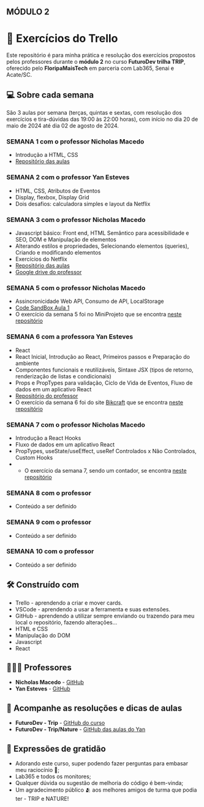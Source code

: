 ## MÓDULO 2

# 🚦 Exercícios do Trello

Este repositório é para minha prática e resolução dos exercícios propostos pelos professores durante o **módulo 2** no curso **FuturoDev trilha TRIP**, oferecido pelo **FloripaMaisTech** em parceria com Lab365, Senai e Acate/SC.

## 💻 Sobre cada semana

São 3 aulas por semana (terças, quintas e sextas, com resolução dos exercícios e tira-dúvidas das 19:00 às 22:00 horas), com início no dia 20 de maio de 2024 até dia 02 de agosto de 2024.

### SEMANA 1 **com o professor Nicholas Macedo**
  - Introdução a HTML, CSS        
  - [Repositório das aulas](https://github.com/FuturoDEV-Trip/M2S01)

### SEMANA 2 **com o professor Yan Esteves**
  - HTML, CSS, Atributos de Eventos
  - Display, flexbox, Display Grid
  - Dois desafios: calculadora simples e layout da Netflix

### SEMANA 3 **com o professor Nicholas Macedo**
  - Javascript básico: Front end, HTML Semântico para acessibilidade e SEO, DOM e Manipulação de elementos
  - Alterando estilos e propriedades, Selecionando elementos (queries), Criando e modificando elementos
  - Exercícios do Netflix
  - [Repositório das aulas](https://github.com/FuturoDEV-Trip/M2S03)
  - [Google drive do professor](https://drive.google.com/drive/folders/1Jc7Ly2QPKqCefpoqw5PdalY12kEExJ71)

### SEMANA 5 **com o professor Nicholas Macedo**
  - Assincronicidade Web API, Consumo de API, LocalStorage
  - [Code SandBox Aula 1](https://codesandbox.io/p/devbox/r2wp4z?migrateFrom=dmcxk2&layout=%257B%2522sidebarPanel%2522%253A%2522EXPLORER%2522%252C%2522rootPanelGroup%2522%253A%257B%2522direction%2522%253A%2522horizontal%2522%252C%2522contentType%2522%253A%2522UNKNOWN%2522%252C%2522type%2522%253A%2522PANEL_GROUP%2522%252C%2522id%2522%253A%2522ROOT_LAYOUT%2522%252C%2522panels%2522%253A%255B%257B%2522type%2522%253A%2522PANEL_GROUP%2522%252C%2522contentType%2522%253A%2522UNKNOWN%2522%252C%2522direction%2522%253A%2522vertical%2522%257D%255D%257D%257D)
  - O exercício da semana 5 foi no MiniProjeto que se encontra [neste repositório](https://github.com/pricbnll/listaInteresses)

### SEMANA 6 **com a professora Yan Esteves**
  - React
  - React Inicial, Introdução ao React, Primeiros passos e Preparação do ambiente
  - Componentes funcionais e reutilizáveis, Sintaxe JSX (tipos de retorno, renderização de listas e condicionais)
  - Props e PropTypes para validação, Ciclo de Vida de Eventos, Fluxo de dados em um aplicativo React
  - [Repositório do professor](https://github.com/yanestevesufjf/react_trip)
  - O exercício da semana 6 foi do site [Bikcraft](https://www.origamid.com/projetos/bikcraft/) que se encontra [neste repositório](https://github.com/pricbnll/bikcraft)

### SEMANA 7 **com o professor Nicholas Macedo**
  - Introdução a React Hooks
  - Fluxo de dados em um aplicativo React
  - PropTypes, useState/useEffect, useRef Controlados x Não Controlados, Custom Hooks
  - - O exercício da semana 7, sendo um contador, se encontra [neste repositório](https://github.com/pricbnll/contador)

### SEMANA 8 **com o professor**
- Conteúdo a ser definido

### SEMANA 9 **com o professor**
- Conteúdo a ser definido

### SEMANA 10 **com o professor**
- Conteúdo a ser definido

## 🛠️ Construído com

- Trello - aprendendo a criar e mover cards.
- VSCode - aprendendo a usar a ferramenta e suas extensões.
- GitHub - aprendendo a utilizar sempre enviando ou trazendo para meu local o repositório, fazendo alterações...
- HTML e CSS
- Manipulação do DOM
- Javascript
- React

## 🧑🏻‍🏫 Professores

* **Nicholas Macedo** - [GitHub](https://github.com/nicholasmacedoo)
* **Yan Esteves** - [GitHub](https://github.com/yanestevesufjf)

## 📄 Acompanhe as resoluções e dicas de aulas

- **FuturoDev - Trip** - [GitHub do curso](https://github.com/FuturoDEV-Trip)
- **FuturoDev - Trip/Nature** - [GitHub das aulas do Yan](https://github.com/yanestevesufjf/nature_trip_modulo2.git)

## 🎁 Expressões de gratidão

- Adorando este curso, super podendo fazer perguntas para embasar meu raciocínio 📢;
- Lab365 e todos os monitores;
- Qualquer dúvida ou sugestão de melhoria do código é bem-vinda;
- Um agradecimento público 🫂 aos melhores amigos de turma que podia ter - TRIP e NATURE!
